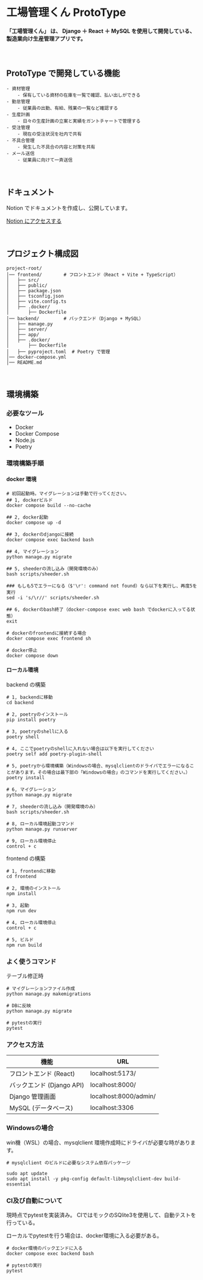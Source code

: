 # 工場管理くん ProtoType

#### 「工場管理くん」 は、 Django ＋ React ＋ MySQL を使用して開発している、製造業向け生産管理アプリです。

<br>

## ProtoType で開発している機能

```
- 資材管理
    - 保有している資材の在庫を一覧で確認、払い出しができる
- 勤怠管理
    - 従業員の出勤、有給、残業の一覧など確認する
- 生産計画
    - 日々の生産計画の立案と実績をガントチャートで管理する
- 受注管理
    - 現在の受注状況を社内で共有
- 不具合管理
    - 発生した不具合の内容と対策を共有
- メール送信
    - 従業員に向けて一斉送信
```

<br>

## ドキュメント

Notion でドキュメントを作成し、公開しています。

[Notion にアクセスする](https://cloud-cress-615.notion.site/1bb36de090e0802298cdc27922c53df4)

<br>

## プロジェクト構成図

```
project-root/
│── frontend/        # フロントエンド（React + Vite + TypeScript）
│   ├── src/
│   ├── public/
│   ├── package.json
│   ├── tsconfig.json
│   ├── vite.config.ts
│   ├── .docker/
│       ├── Dockerfile
│── backend/         # バックエンド（Django + MySQL）
│   ├── manage.py
│   ├── server/
│   ├── app/
│   ├── .docker/
│       ├── Dockerfile
│   ├── pyproject.toml  # Poetry で管理
│── docker-compose.yml
│── README.md
```

<br>

## 環境構築

### 必要なツール

- Docker
- Docker Compose
- Node.js
- Poetry

### 環境構築手順

#### docker 環境

```
# 初回起動時。マイグレーションは手動で行ってください。
## 1, dockerビルド
docker compose build --no-cache

## 2, docker起動
docker compose up -d

## 3, dockerのdjangoに接続
docker compose exec backend bash

## 4, マイグレーション
python manage.py migrate

## 5, sheederの流し込み（開発環境のみ）
bash scripts/sheeder.sh

### もしも5でエラーになる（$'\r': command not found）なら以下を実行し、再度5を実行
sed -i 's/\r//' scripts/sheeder.sh

## 6, dockerのbash終了（docker-compose exec web bash でdockerに入ってる状態）
exit

# dockerのfrontendに接続する場合
docker compose exec frontend sh

# docker停止
docker compose down

```

#### ローカル環境

backend の構築

```
# 1, backendに移動
cd backend

# 2, poetryのインストール
pip install poetry

# 3, poetryのshellに入る
poetry shell

# 4, ここでpoetryのshellに入れない場合は以下を実行してください
poetry self add poetry-plugin-shell

# 5, poetryから環境構築（Windowsの場合、mysqlclientのドライバでエラーになることがあります。その場合は最下部の「Windowsの場合」のコマンドを実行してください。）
poetry install

# 6, マイグレーション
python manage.py migrate

# 7, sheederの流し込み（開発環境のみ）
bash scripts/sheeder.sh

# 8, ローカル環境起動コマンド
python manage.py runserver

# 9, ローカル環境停止
control + c

```

frontend の構築

```
# 1, frontendに移動
cd frontend

# 2, 環境のインストール
npm install

# 3, 起動
npm run dev

# 4, ローカル環境停止
control + c

# 5, ビルド
npm run build

```

### よく使うコマンド

テーブル修正時

```
# マイグレーションファイル作成
python manage.py makemigrations

# DBに反映
python manage.py migrate

# pytestの実行
pytest

```

### アクセス方法

| 機能                      | URL                   |
| ------------------------- | --------------------- |
| フロントエンド (React)    | localhost:5173/       |
| バックエンド (Django API) | localhost:8000/       |
| Django 管理画面           | localhost:8000/admin/ |
| MySQL (データベース)      | localhost:3306        |

### Windowsの場合

win機（WSL）の場合、mysqlclient 環境作成時にドライバが必要な時があります。

```
# mysqlclient のビルドに必要なシステム依存パッケージ

sudo apt update  
sudo apt install -y pkg-config default-libmysqlclient-dev build-essential
```

### CI及び自動について

現時点でpytestを実装済み。
CIではモックのSQlite3を使用して、自動テストを行っている。

ローカルでpytestを行う場合は、docker環境に入る必要がある。

```
# docker環境のバックエンドに入る
docker compose exec backend bash

# pytestの実行
pytest

```